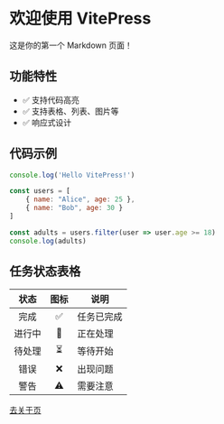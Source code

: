 # 欢迎使用 VitePress

这是你的第一个 Markdown 页面！

## 功能特性

- ✅ 支持代码高亮
- ✅ 支持表格、列表、图片等
- ✅ 响应式设计

## 代码示例

```js
console.log('Hello VitePress!')

const users = [
    { name: "Alice", age: 25 },
    { name: "Bob", age: 30 }
]

const adults = users.filter(user => user.age >= 18)
console.log(adults)
```

## 任务状态表格

| 状态 | 图标 | 说明 |
|:----:|:----:|------|
| 完成 | ✅ | 任务已完成 |
| 进行中 | 🔄 | 正在处理 |
| 待处理 | ⏳ | 等待开始 |
| 错误 | ❌ | 出现问题 |
| 警告 | ⚠️ | 需要注意 |

[去关于页](./about)
<UserTable/>
<script setup>
    import UserTable from '/UserTable.vue'
    import Comment from '.vitepress/components/Comment.vue'
</script>



<Comment />